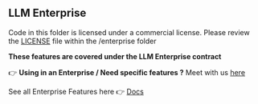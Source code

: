 ## LLM Enterprise

Code in this folder is licensed under a commercial license. Please review the [LICENSE](./LICENSE.md) file within the /enterprise folder

**These features are covered under the LLM Enterprise contract**

👉 **Using in an Enterprise / Need specific features ?** Meet with us [here](https://calendly.com/d/4mp-gd3-k5k/llm-1-1-onboarding-chat?month=2024-02)

See all Enterprise Features here 👉 [Docs](https://docs.hanzo.ai/docs/proxy/enterprise)
